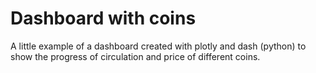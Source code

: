 # Dashboard with coins
A little example of a dashboard created with plotly and dash (python) to show the progress of circulation and price of different coins.
